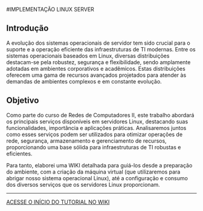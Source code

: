 #IMPLEMENTAÇÃO LINUX SERVER

## Introdução
A evolução dos sistemas operacionais de servidor tem sido crucial para o suporte e a operação eficiente das infraestruturas de TI modernas. Entre os sistemas operacionais baseados em Linux, diversas distribuições destacam-se pela robustez, segurança e flexibilidade, sendo amplamente adotadas em ambientes corporativos e acadêmicos. Estas distribuições oferecem uma gama de recursos avançados projetados para atender às demandas de ambientes complexos e em constante evolução.

## Objetivo
Como parte do curso de Redes de Computadores II, este trabalho abordará os principais serviços disponíveis em servidores Linux, destacando suas funcionalidades, importância e aplicações práticas. Analisaremos juntos como esses serviços podem ser utilizados para otimizar operações de rede, segurança, armazenamento e gerenciamento de recursos, proporcionando uma base sólida para infraestruturas de TI robustas e eficientes.

Para tanto, elaborei uma WIKI detalhada para guiá-los desde a preparação do ambiente, com a criação da máquina virtual (que utilizaremos para abrigar nosso sistema operacional Linux), até a configuração e consumo dos diversos serviços que os servidores Linux proporcionam.

--- 

[ACESSE O INÍCIO DO TUTORIAL NO WIKI](https://github.com/albertofelipe/linux-server-imp/wiki)
